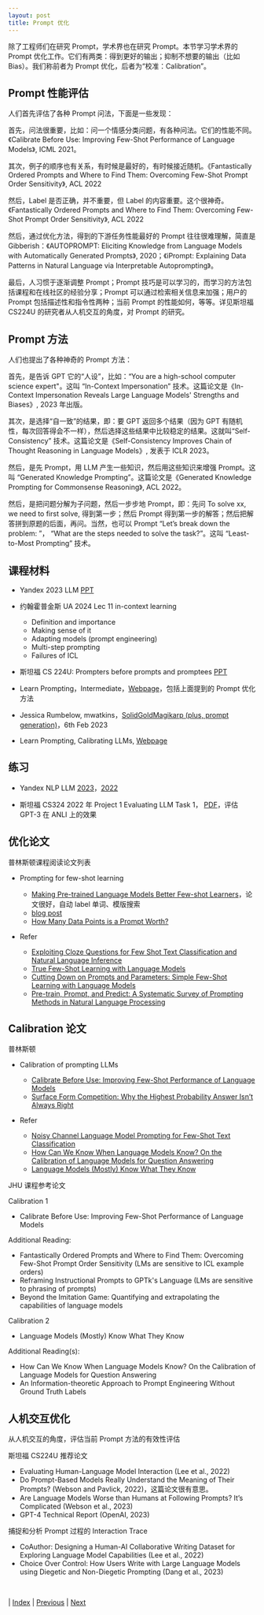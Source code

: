 ```yaml
---
layout: post
title: Prompt 优化
---
```


除了工程师们在研究 Prompt，学术界也在研究 Prompt。本节学习学术界的 Prompt 优化工作。它们有两类：得到更好的输出；抑制不想要的输出（比如 Bias）。我们称前者为 Prompt 优化，后者为“校准：Calibration”。

## Prompt 性能评估

人们首先评估了各种 Prompt 问法，下面是一些发现：

首先，问法很重要，比如：问一个情感分类问题，有各种问法。它们的性能不同。《Calibrate Before Use: Improving Few-Shot Performance of Language Models》, ICML 2021。

其次，例子的顺序也有关系，有时候是最好的，有时候接近随机。《Fantastically Ordered Prompts and Where to Find Them: Overcoming Few-Shot Prompt Order Sensitivity》, ACL 2022

然后，Label 是否正确，并不重要，但 Label 的内容重要。这个很神奇。《Fantastically Ordered Prompts and Where to Find Them: Overcoming Few-Shot Prompt Order Sensitivity》, ACL 2022

然后，通过优化方法，得到的下游任务性能最好的 Prompt 往往很难理解，简直是 Gibberish：《AUTOPROMPT: Eliciting Knowledge from Language Models with Automatically Generated Prompts》, 2020；《iPrompt: Explaining Data Patterns in Natural Language via Interpretable Autoprompting》。

最后，人习惯于逐渐调整 Prompt；Prompt 技巧是可以学习的，而学习的方法包括课程和在线社区的经验分享；Prompt 可以通过检索相关信息来加强；用户的 Prompt 包括描述性和指令性两种；当前 Prompt 的性能如何，等等。详见斯坦福 CS224U 的研究者从人机交互的角度，对 Prompt 的研究。

## Prompt 方法

人们也提出了各种神奇的 Prompt 方法：

首先，是告诉 GPT 它的“人设”，比如：“You are a high-school computer science expert"。这叫 “In-Context Impersonation” 技术。这篇论文是《In-Context Impersonation Reveals Large Language Models' Strengths and Biases》, 2023 年出版。

其次，是选择“自一致”的结果，即：要 GPT 返回多个结果（因为 GPT 有随机性，每次回答得会不一样），然后选择这些结果中比较稳定的结果。这就叫“Self-Consistency” 技术。这篇论文是《Self-Consistency Improves Chain of Thought Reasoning in Language Models》, 发表于 ICLR 2023。

然后，是先 Prompt，用 LLM 产生一些知识，然后用这些知识来增强 Prompt。这叫 “Generated Knowledge Prompting”。这篇论文是《Generated Knowledge Prompting for Commonsense Reasoning》, ACL 2022。

然后，是把问题分解为子问题，然后一步步地 Prompt，即：先问 To solve xx, we need to first solve, 得到第一步；然后 Prompt 得到第一步的解答；然后把解答拼到原题的后面，再问。当然，也可以 Prompt “Let’s break down the problem: ”， “What are the steps needed to solve the task?”。这叫 “Least-to-Most Prompting” 技术。

## 课程材料

- Yandex 2023 LLM [PPT](https://drive.google.com/file/d/1IOx71suOn8uF_AbNrPhQxjnNNA5UGQY1/view?usp=share_link)

- 约翰霍普金斯 UA 2024 Lec 11 in-context learning
  - Definition and importance
  - Making sense of it
  - Adapting models (prompt engineering)
  - Multi-step prompting
  - Failures of ICL

- 斯坦福 CS 224U: Prompters before prompts and promptees [PPT](https://drive.google.com/file/d/1RIOAOTOOPyVLezFiIfGnYJSE8ofKuR4L/view)

- Learn Prompting，Intermediate，[Webpage](https://learnprompting.org/docs/category/%EF%B8%8F-intermediate)，包括上面提到的 Prompt 优化方法

- Jessica Rumbelow, mwatkins，[SolidGoldMagikarp (plus, prompt generation)](https://www.lesswrong.com/posts/aPeJE8bSo6rAFoLqg/solidgoldmagikarp-plus-prompt-generation)，6th Feb 2023

- Learn Prompting, Calibrating LLMs, [Webpage](https://learnprompting.org/docs/reliability/calibration)

## 练习

- Yandex NLP LLM [2023](https://github.com/yandexdataschool/nlp_course/blob/2023/week06_llm/practice.ipynb)，[2022](https://github.com/yandexdataschool/nlp_course/blob/2022/week08_llm/practice.ipynb)

- 斯坦福 CS324 2022 年 Project 1 Evaluating LLM Task 1， [PDF](https://stanford-cs324.github.io/winter2022/projects/CS324_P1.pdf)，评估 GPT-3 在 ANLI 上的效果

## 优化论文

普林斯顿课程阅读论文列表

- Prompting for few-shot learning
  - [Making Pre-trained Language Models Better Few-shot Learners](https://arxiv.org/pdf/2012.15723.pdf)，论文很好，自动 label 单词、模版搜索
  - [blog post](https://gaotianyu.xyz/prompting/)
  - [How Many Data Points is a Prompt Worth?](https://arxiv.org/pdf/2103.08493.pdf)

- Refer
  - [Exploiting Cloze Questions for Few Shot Text Classification and Natural Language Inference](https://arxiv.org/pdf/2001.07676.pdf)
  - [True Few-Shot Learning with Language Models](https://arxiv.org/pdf/2105.11447.pdf)
  - [Cutting Down on Prompts and Parameters: Simple Few-Shot Learning with Language Models](https://arxiv.org/pdf/2106.13353.pdf)
  - [Pre-train, Prompt, and Predict: A Systematic Survey of Prompting Methods in Natural Language Processing](https://arxiv.org/pdf/2107.13586.pdf)

## Calibration 论文

普林斯顿

- Calibration of prompting LLMs
  - [Calibrate Before Use: Improving Few-Shot Performance of Language Models](https://arxiv.org/pdf/2102.09690.pdf)
  - [Surface Form Competition: Why the Highest Probability Answer Isn’t Always Right](https://arxiv.org/pdf/2104.08315.pdf)

- Refer
  - [Noisy Channel Language Model Prompting for Few-Shot Text Classification](https://arxiv.org/pdf/2108.04106.pdf)
  - [How Can We Know When Language Models Know? On the Calibration of Language Models for Question Answering](https://arxiv.org/pdf/2012.00955.pdf)
  - [Language Models (Mostly) Know What They Know](https://arxiv.org/pdf/2207.05221.pdf)

JHU 课程参考论文

Calibration 1
- Calibrate Before Use: Improving Few-Shot Performance of Language Models

Additional Reading:
- Fantastically Ordered Prompts and Where to Find Them: Overcoming Few-Shot Prompt Order Sensitivity (LMs are sensitive to ICL example orders)
- Reframing Instructional Prompts to GPTk's Language (LMs are sensitive to phrasing of prompts)
- Beyond the Imitation Game: Quantifying and extrapolating the capabilities of language models

Calibration 2
- Language Models (Mostly) Know What They Know

Additional Reading(s):
- How Can We Know When Language Models Know? On the Calibration of Language Models for Question Answering
- An Information-theoretic Approach to Prompt Engineering Without Ground Truth Labels

## 人机交互优化

从人机交互的角度，评估当前 Prompt 方法的有效性评估

斯坦福 CS224U 推荐论文

- Evaluating Human-Language Model Interaction (Lee et al., 2022)
- Do Prompt-Based Models Really Understand the Meaning of Their Prompts? (Webson and Pavlick, 2022)，这篇论文很有意思。
- Are Language Models Worse than Humans at Following Prompts? It’s Complicated (Webson et al., 2023)
- GPT-4 Technical Report (OpenAI, 2023)

捕捉和分析 Prompt 过程的 Interaction Trace

- CoAuthor: Designing a Human-AI Collaborative Writing Dataset for Exploring Language Model Capabilities (Lee et al., 2022)
- Choice Over Control: How Users Write with Large Language Models using Diegetic and Non-Diegetic Prompting (Dang et al., 2023)

<br/>

| [Index](./) | [Previous](3-10-prompt-vision) | [Next](3-17-chatbot-dev)

